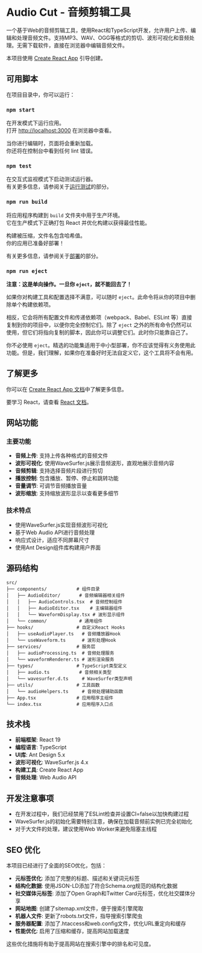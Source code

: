 # Audio Cut - 音频剪辑工具

一个基于Web的音频剪辑工具，使用React和TypeScript开发，允许用户上传、编辑和处理音频文件。支持MP3、WAV、OGG等格式的剪切、波形可视化和音频处理。无需下载软件，直接在浏览器中编辑音频文件。

本项目使用 [Create React App](https://github.com/facebook/create-react-app) 引导创建。

## 可用脚本

在项目目录中，你可以运行：

### `npm start`

在开发模式下运行应用。\
打开 [http://localhost:3000](http://localhost:3000) 在浏览器中查看。

当你进行编辑时，页面将会重新加载。\
你还将在控制台中看到任何 lint 错误。

### `npm test`

在交互式监视模式下启动测试运行器。\
有关更多信息，请参阅关于[运行测试](https://facebook.github.io/create-react-app/docs/running-tests)的部分。

### `npm run build`

将应用程序构建到 `build` 文件夹中用于生产环境。\
它在生产模式下正确打包 React 并优化构建以获得最佳性能。

构建被压缩，文件名包含哈希值。\
你的应用已准备好部署！

有关更多信息，请参阅关于[部署](https://facebook.github.io/create-react-app/docs/deployment)的部分。

### `npm run eject`

**注意：这是单向操作。一旦你 `eject`，就不能回去了！**

如果你对构建工具和配置选择不满意，可以随时 `eject`。此命令将从你的项目中删除单个构建依赖项。

相反，它会将所有配置文件和传递依赖项（webpack、Babel、ESLint 等）直接复制到你的项目中，以便你完全控制它们。除了 `eject` 之外的所有命令仍然可以使用，但它们将指向复制的脚本，因此你可以调整它们。此时你只能靠自己了。

你不必使用 `eject`。精选的功能集适用于中小型部署，你不应该觉得有义务使用此功能。但是，我们理解，如果你在准备好时无法自定义它，这个工具将不会有用。

## 了解更多

你可以在 [Create React App 文档](https://facebook.github.io/create-react-app/docs/getting-started)中了解更多信息。

要学习 React，请查看 [React 文档](https://reactjs.org/)。

## 网站功能

### 主要功能

- **音频上传**: 支持上传各种格式的音频文件
- **波形可视化**: 使用WaveSurfer.js展示音频波形，直观地展示音频内容
- **音频剪辑**: 支持选择音频片段进行剪切
- **播放控制**: 包含播放、暂停、停止和跳转功能
- **音量调节**: 可调节音频播放音量
- **波形缩放**: 支持缩放波形显示以查看更多细节

### 技术特点

- 使用WaveSurfer.js实现音频波形可视化
- 基于Web Audio API进行音频处理
- 响应式设计，适应不同屏幕尺寸
- 使用Ant Design组件库构建用户界面

## 源码结构

```
src/
├── components/           # 组件目录
│   ├── AudioEditor/       # 音频编辑器相关组件
│   │   ├── AudioControls.tsx  # 音频控制组件
│   │   ├── AudioEditor.tsx    # 主编辑器组件
│   │   └── WaveformDisplay.tsx # 波形显示组件
│   └── common/            # 通用组件
├── hooks/                # 自定义React Hooks
│   ├── useAudioPlayer.ts   # 音频播放器Hook
│   └── useWaveform.ts      # 波形处理Hook
├── services/             # 服务层
│   ├── audioProcessing.ts  # 音频处理服务
│   └── waveformRenderer.ts # 波形渲染服务
├── types/                # TypeScript类型定义
│   ├── audio.ts           # 音频相关类型
│   └── wavesurfer.d.ts     # WaveSurfer类型声明
├── utils/                # 工具函数
│   └── audioHelpers.ts     # 音频处理辅助函数
├── App.tsx               # 应用程序主组件
└── index.tsx             # 应用程序入口点
```

## 技术栈

- **前端框架**: React 19
- **编程语言**: TypeScript
- **UI库**: Ant Design 5.x
- **波形可视化**: WaveSurfer.js 4.x
- **构建工具**: Create React App
- **音频处理**: Web Audio API

## 开发注意事项

- 在开发过程中，我们已经禁用了ESLint检查并设置CI=false以加快构建过程
- WaveSurfer.js的初始化需要特别注意，确保在加载音频前实例已完全初始化
- 对于大文件的处理，建议使用Web Worker来避免阻塞主线程

## SEO 优化

本项目已经进行了全面的SEO优化，包括：

- **元标签优化**: 添加了完整的标题、描述和关键词元标签
- **结构化数据**: 使用JSON-LD添加了符合Schema.org规范的结构化数据
- **社交媒体元标签**: 添加了Open Graph和Twitter Card元标签，优化社交媒体分享
- **网站地图**: 创建了sitemap.xml文件，便于搜索引擎爬取
- **机器人文件**: 更新了robots.txt文件，指导搜索引擎爬虫
- **服务器配置**: 添加了.htaccess和web.config文件，优化URL重定向和缓存
- **性能优化**: 启用了压缩和缓存，提高网站加载速度

这些优化措施将有助于提高网站在搜索引擎中的排名和可见度。
